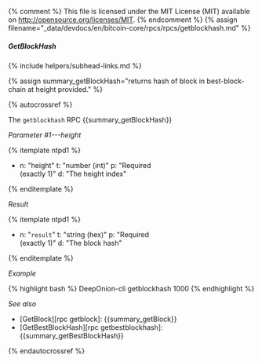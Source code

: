 {% comment %}
This file is licensed under the MIT License (MIT) available on
http://opensource.org/licenses/MIT.
{% endcomment %}
{% assign filename="_data/devdocs/en/bitcoin-core/rpcs/rpcs/getblockhash.md" %}

##### GetBlockHash
{% include helpers/subhead-links.md %}

{% assign summary_getBlockHash="returns hash of block in best-block-chain at height provided." %}

{% autocrossref %}

The `getblockhash` RPC {{summary_getBlockHash}}

*Parameter #1---height*

{% itemplate ntpd1 %}
- n: "height"
  t: "number (int)"
  p: "Required<br>(exactly 1)"
  d: "The height index"

{% enditemplate %}

*Result*

{% itemplate ntpd1 %}
- n: "`result`"
  t: "string (hex)"
  p: "Required<br>(exactly 1)"
  d: "The block hash"

{% enditemplate %}

*Example*

{% highlight bash %}
DeepOnion-cli getblockhash 1000
{% endhighlight %}

*See also*

* [GetBlock][rpc getblock]: {{summary_getBlock}}
* [GetBestBlockHash][rpc getbestblockhash]: {{summary_getBestBlockHash}}

{% endautocrossref %}

